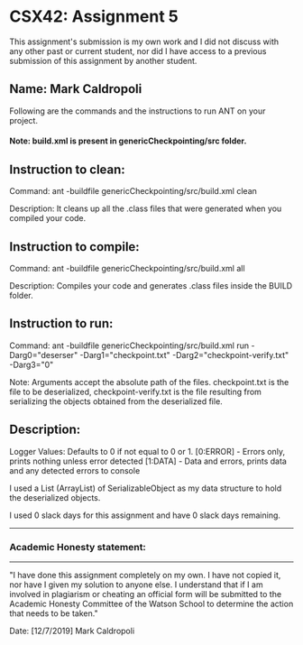 # CSX42: Assignment 5
This assignment's submission is my own work and I did not discuss with any other past or current student, nor did I have access to a previous submission of this assignment by another student.

## Name: Mark Caldropoli

Following are the commands and the instructions to run ANT on your project.
#### Note: build.xml is present in genericCheckpointing/src folder.

## Instruction to clean:

Command: ant -buildfile genericCheckpointing/src/build.xml clean

Description: It cleans up all the .class files that were generated when you
compiled your code.

## Instruction to compile:

Command: ant -buildfile genericCheckpointing/src/build.xml all

Description: Compiles your code and generates .class files inside the BUILD folder.

## Instruction to run:

Command: ant -buildfile genericCheckpointing/src/build.xml run -Darg0="deserser" -Darg1="checkpoint.txt" -Darg2="checkpoint-verify.txt" -Darg3="0"

Note: Arguments accept the absolute path of the files. checkpoint.txt is the file to be deserialized, checkpoint-verify.txt is the file resulting from serializing the objects obtained from the deserialized file.

## Description:

Logger Values:
Defaults to 0 if not equal to 0 or 1.
[0:ERROR] - Errors only, prints nothing unless error detected 
[1:DATA] - Data and errors, prints data and any detected errors to console

I used a List (ArrayList) of SerializableObject as my data structure to hold the deserialized objects.

I used 0 slack days for this assignment and have 0 slack days remaining.

-----------------------------------------------------------------------
### Academic Honesty statement:
-----------------------------------------------------------------------

"I have done this assignment completely on my own. I have not copied
it, nor have I given my solution to anyone else. I understand that if
I am involved in plagiarism or cheating an official form will be
submitted to the Academic Honesty Committee of the Watson School to
determine the action that needs to be taken."

Date: [12/7/2019]
Mark Caldropoli




